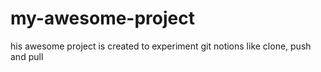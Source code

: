 # my-awesome-project
his awesome project is created to experiment git notions like clone, push and pull
